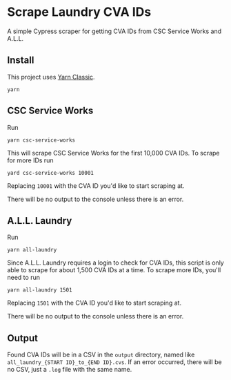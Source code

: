# Scrape Laundry CVA IDs
A simple Cypress scraper for getting CVA IDs from CSC Service Works and A.L.L. 

## Install
This project uses [Yarn Classic](https://classic.yarnpkg.com/en/docs/install). 
```
yarn
```

## CSC Service Works
Run
```
yarn csc-service-works
```

This will scrape CSC Service Works for the first 10,000 CVA IDs. To scrape for more IDs run

```
yard csc-service-works 10001
```

Replacing `10001` with the CVA ID you'd like to start scraping at.

There will be no output to the console unless there is an error.

## A.L.L. Laundry
Run
```
yarn all-laundry
```

Since A.L.L. Laundry requires a login to check for CVA IDs, this script is only able to scrape for about 1,500 CVA IDs at a time. To scrape more IDs, you'll need to run

```
yarn all-laundry 1501
```

Replacing `1501` with the CVA ID you'd like to start scraping at.

There will be no output to the console unless there is an error.

## Output
Found CVA IDs will be in a CSV in the `output` directory, named like `all_laundry_{START ID}_to_{END ID}.cvs`. If an error occurred, there will be no CSV, just a `.log` file with the same name.
